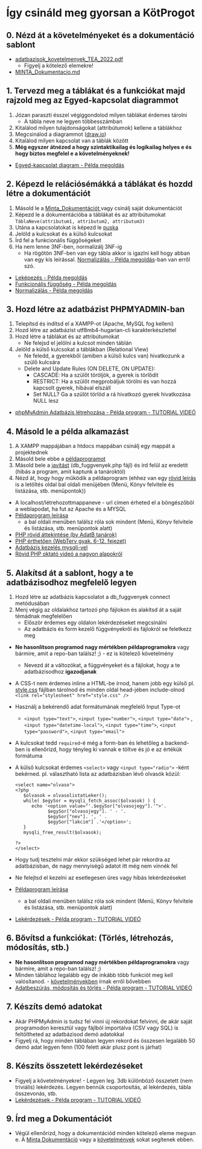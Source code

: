 # Így csináld meg gyorsan a KötProgot

## 0. Nézd át a követelményeket és a dokumentáció sablont

- [adatbazisok_kovetelmenyek_TEA_2022.pdf](https://github.com/BarnaGergely/SZTEAdatBProjekt2022-MINTA/blob/main/adatbazisok_kovetelmenyek_TEA_2022.pdf)
  - Figyelj a kötelező elemekre!
- [MINTA_Dokumentacio.md](MINTA_Kiss_Jóska_HGKTT_AdatbazisKezeles_Dokumentacio.md)

## 1. Tervezd meg a táblákat és a funkciókat majd rajzold meg az Egyed-kapcsolat diagrammot

1. Józan paraszti ésszel végiggondolod milyen táblákat érdemes tárolni
   - A tábla neve ne legyen többesszámban
2. Kitalálod milyen tulajdonságokat (attribútumok) kellene a táblákhoz
3. Megcsinálod a diagrammot ([draw.io](https://draw.io/))
4. Kitalálod milyen kapcsolat van a táblák között
5. **Még egyszer átnézed a hogy szintaktikailag és logikailag helyes e és hogy biztos megfelel e a követelményeknek!**

- [Egyed-kapcsolat diagram - Példa megoldás](http://www.inf.u-szeged.hu/~gnemeth/kurzusok/adatbgyak/exe/AdatbazisokGyakorlat2020/projektmunka.html)

## 2. Képezd le relációsémákká a táblákat és hozdd létre a dokumentációt

1. Másold le a [Minta_Dokumentációt ](MINTA_Kiss_Jóska_HGKTT_AdatbazisKezeles_Dokumentacio.md) vagy csinálj saját dokumentációt
2. Képezd le a dokumentációba a táblákat és az attribútumokat `TáblaNeve(attributum1, attributum2, attributum3)`
3. Utána a kapcsolatokat is képezd le [puska](http://www.inf.u-szeged.hu/~gnemeth/kurzusok/adatbgyak/exe/AdatbazisokGyakorlat2020/kapcsolatok_lekpezse_relcismv.html)
4. Jelöld a kulcsokat és a külső kulcsokat
5. Írd fel a funkcionális függőségeket
6. Ha nem lenne 3NF-ben, normalizálj 3NF-ig
   - Ha rögötön 3NF-ben van egy tábla akkor is igazlni kell hogy abban van egy kis leírással. [Normalizálás - Példa megoldás](http://www.inf.u-szeged.hu/~gnemeth/kurzusok/adatbgyak/exe/AdatbazisokGyakorlat2020/projektmunka2.html)-ban van erről szó.

- [Leképezés - Példa megoldás](http://www.inf.u-szeged.hu/~gnemeth/kurzusok/adatbgyak/exe/AdatbazisokGyakorlat2020/projektmunka0.html)
- [Funkcionális függőség - Példa megoldás](http://www.inf.u-szeged.hu/~gnemeth/kurzusok/adatbgyak/exe/AdatbazisokGyakorlat2020/projektmunka1.html)
- [Normalizálás - Példa megoldás](http://www.inf.u-szeged.hu/~gnemeth/kurzusok/adatbgyak/exe/AdatbazisokGyakorlat2020/projektmunka2.html)

## 3. Hozd létre az adatbázist PHPMYADMIN-ban

1. Telepítsd és indítsd el a XAMPP-ot (Apache, MySQL fog kelleni)
2. Hozd létre az adatbázist utf8mb4-hugarian-cli karakterkészlettel
3. Hozd létre a táblákat és az attribútumokat
   - Ne felejsd el jelölni a kulcsot minden táblán
4. Jelöld a külső kulcsokat a táblákban (Relational View)
   - Ne feledd, a gyerekből (amiben a külső kulcs van) hivatkozunk a szülő kulcsára
   - Delete and Update Rules (ON DELETE, ON UPDATE):
     - CASCADE: Ha a szülőt töröljök, a gyerek is törlődit
     - RESTRICT: Ha a szülőt megprobáljuk törölni és van hozzá kapcsolt gyerek, hibával elszáll
     - Set NULL? Ga a szülöt törlöd a rá hivatkozó gyerek hivatkozása NULL lesz

- [phpMyAdmin Adatbázis létrehozása - Példa program - TUTORIAL VIDEÓ](http://www.inf.u-szeged.hu/~gnemeth/kurzusok/adatbgyak/exe/AdatbazisokGyakorlat2020/projektmunka3.html)

## 4. Másold le a példa alkamazást

1. A XAMPP mappájában a htdocs mappában csinálj egy mappát a projektednek
2. Másold bele ebbe a [példaprogramot](http://www.inf.u-szeged.hu/~gnemeth/kurzusok/adatbgyak/exe/AdatbazisokGyakorlat2020/a_knyvtri_alkalmazs_tovbbfejlesztse_phpben.html)
3. Másold bele a [javítást](PeldaProgram/Javitasok/) (db_fuggvenyek.php fájl) és írd felül az eredetit (hibás a program, amit kaptunk a tanároktól)
4. Nézd át, hogy hogy működik a példaprogram (ehhez van egy [rövid leírás](http://www.inf.u-szeged.hu/~gnemeth/kurzusok/adatbgyak/exe/AdatbazisokGyakorlat2020/a_knyvtri_alkalmazs_tovbbfejlesztse_phpben.html) is a letöltés oldal bal oldali menüjében (Menü, Könyv felvitele és listázása, stb. menüpontok))

- A localhost/létrehozottmappaneve - url címen érheted el a böngészőből a weblapodat, ha fut az Apache és a MYSQL
- [Példaprogram leírása](http://www.inf.u-szeged.hu/~gnemeth/kurzusok/adatbgyak/exe/AdatbazisokGyakorlat2020/a_knyvtri_alkalmazs_tovbbfejlesztse_phpben.html)
  - a bal oldali menüben találsz róla sok mindent (Menü, Könyv felvitele és listázása, stb. menüpontok alatt)
- [PHP rövid áttekintése (by AdatB tanárok)](http://www.inf.u-szeged.hu/~gnemeth/kurzusok/adatbgyak/exe/AdatbazisokGyakorlat2020/a_php_nyelvi_elemeinek_rvid_ttekintse.html)
- [PHP érthetően (WebTerv gyak. 6-12. fejezet)](https://okt.inf.szte.hu/webtervezes/gyakorlat/fejezet6/)
- [Adatbázis kezelés mysqli-vel](http://www.inf.u-szeged.hu/~gnemeth/kurzusok/adatbgyak/exe/AdatbazisokGyakorlat2020/a_csatlakozs_menete_mysqli__fggvnyekkel.html)
- [Rövid PHP oktató videó a nagyon alapokról](https://youtu.be/6mO1UA1r-6Q)

## 5. Alakítsd át a sablont, hogy a te adatbázisodhoz megfelelő legyen

1. Hozd létre az adatbázis kapcsolatot a db_fuggvenyek connect metódusában
2. Menj végig az oldalakhoz tartozó php fájlokon és alakítsd át a saját témádnak megfelelően
   - Először érdemes egy oldalon lekérdezéseket megcsinálni
   - Az adatbázis és form kezelő függvényekről és fájlokról se feletkezz meg

- **Ne hasonlítson programod nagy mértékben példaprogramokra** vagy bármire, amit a repo-ban találsz! ;) - ez is kötelező követelmény
  - Nevezd át a változókat, a függvényeket és a fájlokat, hogy a te adatbázisodhoz **igazodjanak**
- A CSS-t nem érdemes inline a HTML-be írnod, hanem jobb egy külső pl. [style.css](PeldaProgram/Bovitesek/style.css) fájlban tárolnod és minden oldal head-jében include-olnod `<link rel="stylesheet" href="style.css" />`
- Használj a bekérendő adat formátumának megfelelő Input Type-ot
  - `<input type="text">`, `<input type="number">`, `<input type="date">` , `<input type="datetime-local">`, `<input type="time">`, `<input type="password">`, `<input type="email">`
- A kulcsokat tedd `required`-é még a form-ban és lehetőleg a backend-ben is ellenőrizd, hogy tényleg ki vannak e töltve és jó e az értékük formátuma
- A külső kulcsokat érdemes `<select>` vagy `<input type="radio">` -ként bekérned. pl. választható lista az adatbázisban lévő olvasók közül:

      <select name="olvaso">
      <?php
         $olvasok = olvasolistatLeker();
         while( $egySor = mysqli_fetch_assoc($olvasok) ) {
            echo '<option value="'.$egySor["olvasojegy"].'">'.
                  $egySor["olvasojegy"]. ' - '.
                  $egySor["nev"]. ', ' .
                  $egySor["lakcim"] .'</option>';
         }
         mysqli_free_result($olvasok);

      ?>
      </select>

- Hogy tudj tesztelni már ekkor szükséged lehet pár rekordra az adatbázisban, de nagy mennyiségű adatot itt még nem vinnék fel
- Ne felejtsd el kezelni az esetlegesen üres vagy hibás lekérdezéseket

- [Példaprogram leírása](http://www.inf.u-szeged.hu/~gnemeth/kurzusok/adatbgyak/exe/AdatbazisokGyakorlat2020/a_knyvtri_alkalmazs_tovbbfejlesztse_phpben.html)
  - a bal oldali menüben találsz róla sok mindent (Menü, Könyv felvitele és listázása, stb. menüpontok alatt)
- [Lekérdezések - Példa program - TUTORIAL VIDEÓ](http://www.inf.u-szeged.hu/~gnemeth/kurzusok/adatbgyak/exe/AdatbazisokGyakorlat2020/projektmunka5.html)

## 6. Bővítsd a funkciókat: (Törlés, létrehozás, módosítás, stb.)

- **Ne hasonlítson programod nagy mértékben példaprogramokra** vagy bármire, amit a repo-ban találsz! ;)
- Minden táblához legalább egy de inkább több funkciót meg kell valósítanod. - [követelményekben](https://github.com/BarnaGergely/SZTEAdatBProjekt2022-MINTA/blob/main/adatbazisok_kovetelmenyek_TEA_2022.pdf) írnak erről bővebben
- [Adatbeszúrás, módosítás és törlés - Példa program - TUTORIAL VIDEÓ](http://www.inf.u-szeged.hu/~gnemeth/kurzusok/adatbgyak/exe/AdatbazisokGyakorlat2020/projektmunka4.html)

## 7. Készíts demó adatokat

- Akár PHPMyAdmin is tudsz fel vinni új rekordokat felvinni, de akár saját programodon keresztül vagy fájlból importálva (CSV vagy SQL) is feltöltheted az adatbázisod demó adatokkal
- Figyelj rá, hogy minden táblában legyen rekord és összesen legalább 50 demó adat legyen fenn (100 felett akár plusz pont is járhat)

## 8. Készíts összetett lekérdezéseket

- Figyelj a követelményekre! - Legyen leg. 3db különböző összetett (nem triviális) lekérdezés. Legyen bennük csoportosítás, al lekérdezés, tábla összevonás, stb.
- [Lekérdezések - Példa program - TUTORIAL VIDEÓ](http://www.inf.u-szeged.hu/~gnemeth/kurzusok/adatbgyak/exe/AdatbazisokGyakorlat2020/projektmunka5.html)

## 9. Írd meg a Dokumentációt

- Végül ellenőrizd, hogy a dokumentációd minden kötelező eleme megvan e. A [Minta Dokumentáció](MINTA_Kiss_Jóska_HGKTT_AdatbazisKezeles_Dokumentacio.md) vagy a [követelmények](https://github.com/BarnaGergely/SZTEAdatBProjekt2022-MINTA/blob/main/adatbazisok_kovetelmenyek_TEA_2022.pdf) sokat segítenek ebben.
